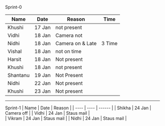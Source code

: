 Sprint-0

| Name | Date | Reason | Time |
| ---- | ---- | ------ | ---- |
| Khushi | 17 Jan | not present |
| Vidhi | 18 Jan | Camera not  |
| Nidhi | 18 Jan | Camera on & Late | 3 Time |
| Vishal | 18 Jan | not on time |
| Harsit | 18 Jan | Not present |
| Khushi | 18 Jan | not present |
| Shantanu | 19 Jan | Not Present |
| Nidhi | 22 Jan | Not present |  |
| Khushi | 23 Jan |Not present | |
***

Sprint-1
| Name    | Date    | Reason      | 
| ----    | ----    | ------      | 
| Shikha  | 24 Jan  | Camera off  |
| Vidhi   | 24 Jan  | Staus mail  |  
| Vikram  | 24 Jan  | Staus mail  |
| Nidhi   | 24 Jan  | Staus mail  | 
